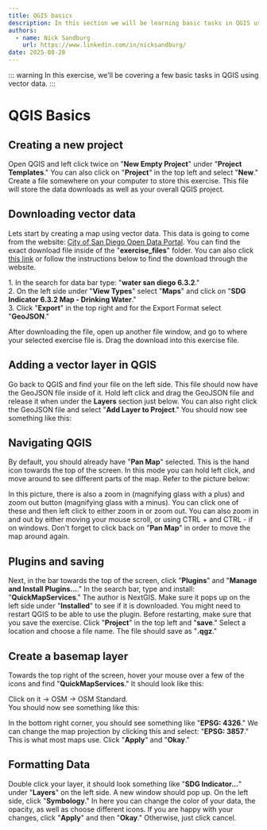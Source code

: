 ```yaml
---
title: QGIS basics
description: In this section we will be learning basic tasks in QGIS using vector data.
authors:
  - name: Nick Sandburg
    url: https://www.linkedin.com/in/nicksandburg/
date: 2025-08-20
---
```


::: warning
In this exercise, we'll be covering a few basic tasks in QGIS using vector data.
:::

# QGIS Basics

<h2>Creating a new project</h2>
<p> Open QGIS and left click twice on "<b>New Empty Project</b>" under "<b>Project Templates</b>." You can also click on "<b>Project</b>" in the top left and select "<b>New</b>." Create a file somewhere on your computer to store this exercise. This file will store the data downloads as well as your overall QGIS project.</p>

<h2>Downloading vector data</h2>
<p> Lets start by creating a map using vector data. This data is going to come from the website: <a href="https://www.inaturalist.org/"> City of San Diego Open Data Portal</a>. You can find the exact download file inside of the "<b>exercise_files</b>" folder. You can also click <a href="https://opendata.sandag.org/Sustainable-Development-Goals/SDG-Indicator-6-3-2-Map-Drinking-Water/ig5f-77ey"> this link</a> or follow the instructions below to find the download through the website.</p>

<p>1. In the search for data bar type: "<b>water san diego 6.3.2</b>." <br>
2. On the left side under "<b>View Types</b>" select "<b>Maps</b>" and click on "<b>SDG Indicator 6.3.2 Map - Drinking Water</b>." <br>
3. Click "<b>Export</b>" in the top right and for the Export Format select "<b>GeoJSON</b>." <br>
</p>

<p>After downloading the file, open up another file window, and go to where your selected exercise file is. Drag the download into this exercise file. <br></p>

<h2>Adding a vector layer in QGIS</h2>
<p>Go back to QGIS and find your file on the left side. This file should now have the GeoJSON file inside of it. Hold left click and drag the GeoJSON file and release it when under the <b>Layers</b> section just below. You can also right click the GeoJSON file and select "<b>Add Layer to Project</b>." You should now see something like this:</p> 

<ContentFigure 
   :imgSrc="'/exercise_files/images/pic1.png'"
   :style="{'width': '275px' }"
/>

<h2>Navigating QGIS</h2>
<p>By default, you should already have "<b>Pan Map</b>" selected. This is the hand icon towards the top of the screen. In this mode you can hold left click, and move around to see different parts of the map. Refer to the picture below: </p>

<ContentFigure 
   :imgSrc="'/exercise_files/images/pic4.png'"
   :description="'Pan Map icon'"
   :style="{'width': '300px' }"
/>

<p>In this picture, there is also a zoom in (magnifying glass with a plus) and zoom out button (magnifying glass with a minus). You can click one of these and then left click to either zoom in or zoom out. You can also zoom in and out by either moving your mouse scroll, or using CTRL + and CTRL - if on windows. Don't forget to click back on "<b>Pan Map</b>" in order to move the map around again. </p>

<h2>Plugins and saving</h2>
<p> Next, in the bar towards the top of the screen, click "<b>Plugins</b>" and "<b>Manage and Install Plugins...</b>." In the search bar, type and install: "<b>QuickMapServices</b>." The author is NextGIS. Make sure it pops up on the left side under "<b>Installed</b>" to see if it is downloaded. You might need to restart QGIS to be able to use the plugin. Before restarting, make sure that you save the exercise. Click "<b>Project</b>" in the top left and "<b>save</b>." Select a location and choose a file name. The file should save as "<b>.qgz</b>." </p>

<h2>Create a basemap layer</h2>
<p> Towards the top right of the screen, hover your mouse over a few of the icons and find "<b>QuickMapServices</b>." It should look like this: </p>

<ContentFigure 
   :imgSrc="'/exercise_files/images/pic2.png'"
   :description="'QuickMapServices'"
   :style="{'width': '300px' }"
/>

<p>Click on it -> OSM -> OSM Standard.<br> You should now see something like this:<br>

<ContentFigure 
   :imgSrc="'/exercise_files/images/pic3.png'"
   :description="'QuickMapServices'"
   :style="{'width': '275px' }"
/>

In the bottom right corner, you should see something like "<b>EPSG: 4326</b>." We can change the map projection by clicking this and select: "<b>EPSG: 3857</b>." This is what most maps use. Click "<b>Apply</b>" and "<b>Okay</b>."
</p>

<h2>Formatting Data</h2>
<p>Double click your layer, it should look something like "<b>SDG Indicator...</b>" under "<b>Layers</b>" on the left side. A new window should pop up. On the left side, click "<b>Symbology</b>." In here you can change the color of your data, the opacity, as well as choose different icons. If you are happy with your changes, click "<b>Apply</b>" and then "<b>Okay</b>." Otherwise, just click cancel.</p>